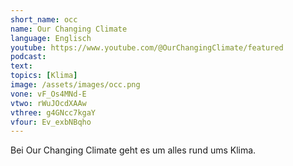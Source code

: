 ```yaml
---
short_name: occ
name: Our Changing Climate
language: Englisch
youtube: https://www.youtube.com/@OurChangingClimate/featured
podcast:
text:
topics: [Klima]
image: /assets/images/occ.png
vone: vF_Os4MNd-E
vtwo: rWuJOcdXAAw
vthree: g4GNcc7kgaY
vfour: Ev_exbNBqho
---
```

Bei Our Changing Climate geht es um alles rund ums Klima.
